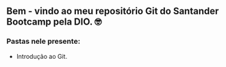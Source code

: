 ## Bem - vindo ao meu repositório Git do Santander Bootcamp pela DIO. :nerd_face:

### Pastas nele presente:

- Introdução ao Git.

